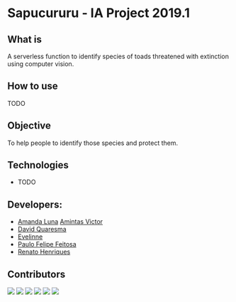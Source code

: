 # Sapucururu - IA Project 2019.1

## What is
A serverless function to identify species of toads threatened with extinction using computer vision.

## How to use
TODO

## Objective
To help people to identify those species and protect them.

## Technologies
* TODO 

## Developers:
* [Amanda Luna](https://github.com/avdLuna) [Amintas Victor](https://github.com/amintasvrp)
* [David Quaresma](https://github.com/dfquaresma)
* [Evelinne](https://github.com/evelinnec)
* [Paulo Felipe Feitosa](https://github.com/paulofelipefeitosa)
* [Renato Henriques](https://github.com/renatodh)

## Contributors
[![](https://sourcerer.io/fame/dfquaresma/dfquaresma/sapucururu/images/0)]()
[![](https://sourcerer.io/fame/dfquaresma/dfquaresma/sapucururu/images/1)]()
[![](https://sourcerer.io/fame/dfquaresma/dfquaresma/sapucururu/images/2)]()
[![](https://sourcerer.io/fame/dfquaresma/dfquaresma/sapucururu/images/3)]()
[![](https://sourcerer.io/fame/dfquaresma/dfquaresma/sapucururu/images/4)]()
[![](https://sourcerer.io/fame/dfquaresma/dfquaresma/sapucururu/images/5)]()
